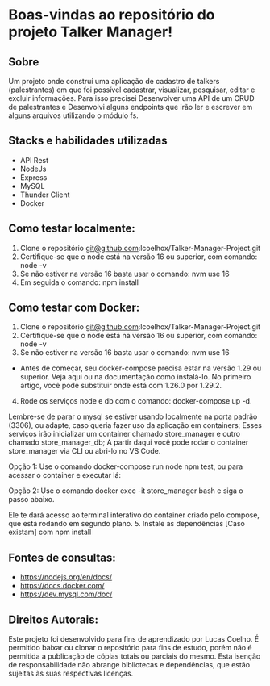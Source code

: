 # Boas-vindas ao repositório do projeto Talker Manager!

## Sobre
Um projeto onde construí uma aplicação de cadastro de talkers (palestrantes) em que foi possível cadastrar, visualizar, pesquisar, editar e excluir informações. Para isso precisei Desenvolver uma API de um CRUD de palestrantes e Desenvolvi alguns endpoints que irão ler e escrever em alguns arquivos utilizando o módulo fs.

## Stacks e habilidades utilizadas
- API Rest
- NodeJs
- Express
- MySQL
- Thunder Client
- Docker

## Como testar localmente:
1. Clone o repositório git@github.com:lcoelhox/Talker-Manager-Project.git
2. Certifique-se que o node está na versão 16 ou superior, com comando: node -v
3. Se não estiver na versão 16 basta usar o comando: nvm use 16
4. Em seguida o comando: npm install

## Como testar com Docker:
1. Clone o repositório git@github.com:lcoelhox/Talker-Manager-Project.git
2. Certifique-se que o node está na versão 16 ou superior, com comando: node -v
3. Se não estiver na versão 16 basta usar o comando: nvm use 16

- Antes de começar, seu docker-compose precisa estar na versão 1.29 ou superior. Veja aqui ou na documentação como instalá-lo. No primeiro artigo, você pode substituir onde está com 1.26.0 por 1.29.2.

4. Rode os serviços node e db com o comando: docker-compose up -d.

Lembre-se de parar o mysql se estiver usando localmente na porta padrão (3306), ou adapte, caso queria fazer uso da aplicação em containers;
Esses serviços irão inicializar um container chamado store_manager e outro chamado store_manager_db;
A partir daqui você pode rodar o container store_manager via CLI ou abri-lo no VS Code.

Opção 1: Use o comando docker-compose run node npm test, ou para acessar o container e executar lá:

Opção 2: Use o comando docker exec -it store_manager bash e siga o passo abaixo.

Ele te dará acesso ao terminal interativo do container criado pelo compose, que está rodando em segundo plano.
5. Instale as dependências [Caso existam] com npm install

## Fontes de consultas:
- https://nodejs.org/en/docs/
- https://docs.docker.com/
- https://dev.mysql.com/doc/

## Direitos Autorais:
Este projeto foi desenvolvido para fins de aprendizado por Lucas Coelho. É permitido baixar ou clonar o repositório para fins de estudo, porém não é permitida a publicação de cópias totais ou parciais do mesmo. Esta isenção de responsabilidade não abrange bibliotecas e dependências, que estão sujeitas às suas respectivas licenças.

